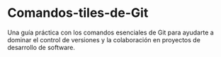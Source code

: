 # Comandos-tiles-de-Git
Una guía práctica con los comandos esenciales de Git para ayudarte a dominar el control de versiones y la colaboración en proyectos de desarrollo de software.
